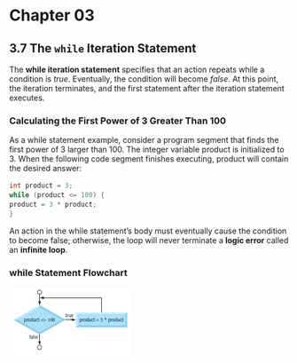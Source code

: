 # Chapter 03

## 3.7 The `while` Iteration Statement

The __while iteration statement__ specifies that an action repeats while a condition is _true_. Eventually, the condition will become _false_. At this point, the iteration terminates, and the first statement after the iteration statement executes.

### Calculating the First Power of 3 Greater Than 100

As a while statement example, consider a program segment that finds the first power
of 3 larger than 100. The integer variable product is initialized to 3. When the following
code segment finishes executing, product will contain the desired answer:

```C
int product = 3;
while (product <= 100) {
product = 3 * product;
}
```

An action in the while statement’s body must eventually cause the condition to become false; otherwise, the loop will never terminate a __logic error__ called an __infinite loop__.

### while Statement Flowchart

![Alt text](While.PNG)
